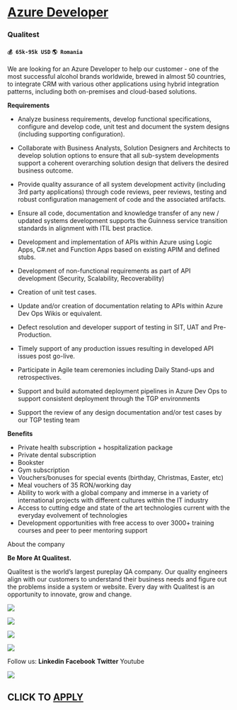 # [Azure Developer](https://www.remotewlb.com/apply/azure-developer)  
### Qualitest  
#### `💰 65k-95k USD` `🌎 Romania`  

We are looking for an Azure Developer to help our customer - one of the most successful alcohol brands worldwide, brewed in almost 50 countries, to integrate CRM with various other applications using hybrid integration patterns, including both on-premises and cloud-based solutions.

 **Requirements**

  * Analyze business requirements, develop functional specifications, configure and develop code, unit test and document the system designs (including supporting configuration).

  * Collaborate with Business Analysts, Solution Designers and Architects to develop solution options to ensure that all sub-system developments support a coherent overarching solution design that delivers the desired business outcome.
  * Provide quality assurance of all system development activity (including 3rd party applications) through code reviews, peer reviews, testing and robust configuration management of code and the associated artifacts.
  * Ensure all code, documentation and knowledge transfer of any new / updated systems development supports the Guinness service transition standards in alignment with ITIL best practice.
  * Development and implementation of APIs within Azure using Logic Apps, C#.net and Function Apps based on existing APIM and defined stubs.
  * Development of non-functional requirements as part of API development (Security, Scalability, Recoverability)
  * Creation of unit test cases.
  * Update and/or creation of documentation relating to APIs within Azure Dev Ops Wikis or equivalent.
  * Defect resolution and developer support of testing in SIT, UAT and Pre-Production.
  * Timely support of any production issues resulting in developed API issues post go-live.
  * Participate in Agile team ceremonies including Daily Stand-ups and retrospectives.
  * Support and build automated deployment pipelines in Azure Dev Ops to support consistent deployment through the TGP environments
  * Support the review of any design documentation and/or test cases by our TGP testing team

**Benefits**

  * Private health subscription + hospitalization package
  * Private dental subscription
  * Bookster
  * Gym subscription
  * Vouchers/bonuses for special events (birthday, Christmas, Easter, etc)
  * Meal vouchers of 35 RON/working day
  * Ability to work with a global company and immerse in a variety of international projects with different cultures within the IT industry
  * Access to cutting edge and state of the art technologies current with the everyday evolvement of technologies
  * Development opportunities with free access to over 3000+ training courses and peer to peer mentoring support

  
  

About the company

  

**Be More At Qualitest.**  

Qualitest is the world’s largest pureplay QA company. Our quality engineers align with our customers to understand their business needs and figure out the problems inside a system or website. Every day with Qualitest is an opportunity to innovate, grow and change.

![](https://workablehr.s3.amazonaws.com/uploads/photos/302888/2d8c4398070b38553174b7367e26d625.png)

![](https://workablehr.s3.amazonaws.com/uploads/photos/302888/a41abe7fd9819e81274ecc630dfbbba3.png)

![](https://workablehr.s3.amazonaws.com/uploads/photos/302888/d93ed80d1bedc7125bd49bd3c94bd7a4.png)

![](https://workablehr.s3.amazonaws.com/uploads/photos/302888/add09769ec11d3bfbf343dcc1b09015a.png)  

Follow us: **Linkedin** **Facebook** **Twitter** Youtube

![](https://remotive.com/job/track/1897921/blank.gif?source=public_api)  
## CLICK TO [APPLY](https://www.remotewlb.com/apply/azure-developer)

